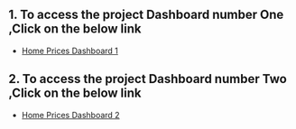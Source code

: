
## 1.  To access the project Dashboard number One  ,Click on the below link

* [Home Prices Dashboard 1](https://public.tableau.com/views/HomePrices_17029104670670/TotalMonthlyPriceMovement?:language=en-GB&:display_count=n&:origin=viz_share_link)



## 2.  To access the project Dashboard number Two ,Click on the below link

* [Home Prices Dashboard 2](https://public.tableau.com/views/Book1_17043708046030/Story1?:language=en-GB&publish=yes&:display_count=n&:origin=viz_share_link)
